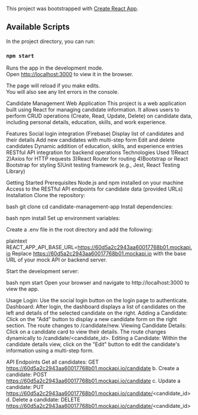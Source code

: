 This project was bootstrapped with [Create React App](https://github.com/facebook/create-react-app).

## Available Scripts

In the project directory, you can run:

### `npm start`

Runs the app in the development mode.<br />
Open [http://localhost:3000](http://localhost:3000) to view it in the browser.

The page will reload if you make edits.<br />
You will also see any lint errors in the console.

Candidate Management Web Application This project is a web application built using React for managing candidate information. It allows users to perform CRUD operations (Create, Read, Update, Delete) on candidate data, including personal details, education, skills, and work experience.

Features Social login integration (Firebase) Display list of candidates and their details Add new candidates with multi-step form Edit and delete candidates Dynamic addition of education, skills, and experience entries RESTful API integration for backend operations
Technologies Used 
1)React
2)Axios for HTTP requests
3)React Router for routing
4)Bootstrap or React Bootstrap for styling
5)Unit testing framework (e.g., Jest, React Testing Library)

Getting Started Prerequisites Node.js and npm installed on your machine Access to the RESTful API endpoints for candidate data (provided URLs) Installation Clone the repository:

bash git clone cd candidate-management-app Install dependencies:

bash npm install Set up environment variables:

Create a .env file in the root directory and add the following:

plaintext REACT_APP_API_BASE_URL=https://60d5a2c2943aa60017768b01.mockapi.io Replace https://60d5a2c2943aa60017768b01.mockapi.io with the base URL of your mock API or backend server.

Start the development server:

bash npm start Open your browser and navigate to http://localhost:3000 to view the app.

Usage Login: Use the social login button on the login page to authenticate. Dashboard: After login, the dashboard displays a list of candidates on the left and details of the selected candidate on the right. Adding a Candidate: Click on the "Add" button to display a new candidate form on the right section. The route changes to /candidate/new. Viewing Candidate Details: Click on a candidate card to view their details. The route changes dynamically to /candidate/<candidate_id>. Editing a Candidate: Within the candidate details view, click on the "Edit" button to edit the candidate's information using a multi-step form.

API Endpoints Get all candidates: GET https://60d5a2c2943aa60017768b01.mockapi.io/candidate b. Create a candidate: POST https://60d5a2c2943aa60017768b01.mockapi.io/candidate c. Update a candidate: PUT https://60d5a2c2943aa60017768b01.mockapi.io/candidate/<candidate_id> d. Delete a candidate: DELETE https://60d5a2c2943aa60017768b01.mockapi.io/candidate/<candidate_id>
